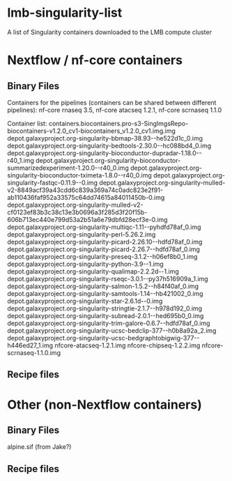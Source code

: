 # lmb-singularity-list
A list of Singularity containers downloaded to the LMB compute cluster

Nextflow / nf-core containers
=============================

Binary Files
------------
Containers for the pipelines (containers can be shared between different pipelines):
nf-core rnaseq 3.5, nf-core atacseq 1.2.1, nf-core scrnaseq 1.1.0

Container list:
containers.biocontainers.pro-s3-SingImgsRepo-biocontainers-v1.2.0_cv1-biocontainers_v1.2.0_cv1.img.img
depot.galaxyproject.org-singularity-bbmap-38.93--he522d1c_0.img
depot.galaxyproject.org-singularity-bedtools-2.30.0--hc088bd4_0.img
depot.galaxyproject.org-singularity-bioconductor-dupradar-1.18.0--r40_1.img
depot.galaxyproject.org-singularity-bioconductor-summarizedexperiment-1.20.0--r40_0.img
depot.galaxyproject.org-singularity-bioconductor-tximeta-1.8.0--r40_0.img
depot.galaxyproject.org-singularity-fastqc-0.11.9--0.img
depot.galaxyproject.org-singularity-mulled-v2-8849acf39a43cdd6c839a369a74c0adc823e2f91-ab110436faf952a33575c64dd74615a84011450b-0.img
depot.galaxyproject.org-singularity-mulled-v2-cf0123ef83b3c38c13e3b0696a3f285d3f20f15b-606b713ec440e799d53a2b51a6e79dbfd28ecf3e-0.img
depot.galaxyproject.org-singularity-multiqc-1.11--pyhdfd78af_0.img
depot.galaxyproject.org-singularity-perl-5.26.2.img
depot.galaxyproject.org-singularity-picard-2.26.10--hdfd78af_0.img
depot.galaxyproject.org-singularity-picard-2.26.7--hdfd78af_0.img
depot.galaxyproject.org-singularity-preseq-3.1.2--h06ef8b0_1.img
depot.galaxyproject.org-singularity-python-3.9--1.img
depot.galaxyproject.org-singularity-qualimap-2.2.2d--1.img
depot.galaxyproject.org-singularity-rseqc-3.0.1--py37h516909a_1.img
depot.galaxyproject.org-singularity-salmon-1.5.2--h84f40af_0.img
depot.galaxyproject.org-singularity-samtools-1.14--hb421002_0.img
depot.galaxyproject.org-singularity-star-2.6.1d--0.img
depot.galaxyproject.org-singularity-stringtie-2.1.7--h978d192_0.img
depot.galaxyproject.org-singularity-subread-2.0.1--hed695b0_0.img
depot.galaxyproject.org-singularity-trim-galore-0.6.7--hdfd78af_0.img
depot.galaxyproject.org-singularity-ucsc-bedclip-377--h0b8a92a_2.img
depot.galaxyproject.org-singularity-ucsc-bedgraphtobigwig-377--h446ed27_1.img
nfcore-atacseq-1.2.1.img
nfcore-chipseq-1.2.2.img
nfcore-scrnaseq-1.1.0.img


Recipe files
------------


Other (non-Nextflow containers)
===============================

Binary Files
------------
alpine.sif (from Jake?)


Recipe files
------------
